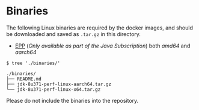 # Binaries

The following Linux binaries are required by the docker images, and should be
downloaded and saved as `.tar.gz` in this directory.

- [EPP](https://www.oracle.com/java/technologies/downloads/#jepp)
  (_Only available as part of the Java Subscription_) both _amd64_ and _aarch64_

```shell
$ tree './binaries/'
```

```
./binaries/
├── README.md
├── jdk-8u371-perf-linux-aarch64.tar.gz
└── jdk-8u371-perf-linux-x64.tar.gz
```

Please do not include the binaries into the repository.
